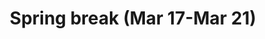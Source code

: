 ---
layout: default
permalink: LIS_861_Spring_2014/week2.html
title: Spring break (Mar 17-Mar 21)
---
